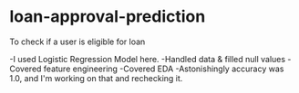 # loan-approval-prediction
To check if a user is eligible for loan

-I used Logistic Regression Model here.
-Handled data & filled null values
-Covered feature engineering
-Covered EDA
-Astonishingly accuracy was 1.0, and I'm working on that and rechecking it.
